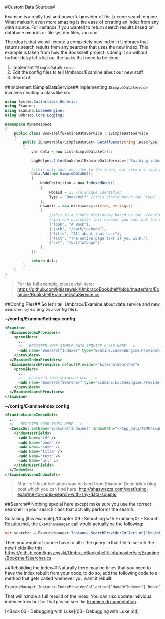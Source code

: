 #Custom Data Sources#

Examine is a really fast and powerful provider of the Lucene search engine. What makes it even more amazing is the ease of creating an index from any data source. For instance if you wanted to return search results based on database records or file system files, you can.

The idea is that we will create a completely new index in Umbraco that returns search results from any searcher that uses the new index. This example is taken from how the Bookshelf project is doing it so without further delay let's list out the tasks that need to be done:

1. Implement `ISimpleDataService`
2. Edit the config files to tell Umbraco/Examine about our new stuff
3. Search it

##Implement ISimpleDataService##
Implementing `ISimpleDataService` involves creating a class like so:
```c#
using System.Collections.Generic;
using Examine;
using Examine.LuceneEngine;
using Umbraco.Core.Logging;

namespace MyNamespace
{
    public class BookshelfExamineDataService : ISimpleDataService
    {
        public IEnumerable<SimpleDataSet> GetAllData(string indexType)
        {
            var data = new List<SimpleDataSet>();

            LogHelper.Info<BookshelfExamineDataService>("Building index...");

            //this only adds one item to the index, but create a loop and go to town
            data.Add(new SimpleDataSet()
            {
                NodeDefinition = new IndexedNode()
                {
                    NodeId = 1, //a unique identifier
                    Type = "Bookshelf" //this should match the `type` in the ~/config/ExamineSettings.config
                },
                RowData = new Dictionary<string, string>()
                {
                    //this is a simple dictionary based on the ~/config/ExamineIndex.config file
                    //you can customize this however you want but the config should match this dictionary
                    {"book", "A Book"},
                    {"path", "/path/to/book"},
                    {"title", "All about that bass"},
                    {"text", "The entire page text if you wish."},
                    {"url", "/url/to/page"}
                }
            });

            return data;
        }
    }
}
```
>For the full example, please visit here: https://github.com/kgiszewski/UmbracoBookshelf/blob/master/src/Examine/BookshelfExamineDataService.cs


##Config Files##
So let's tell Umbraco/Examine about data service and new searcher by editing two config files:

**~/config/ExamineSettings.config**
```xml
<Examine>
  <ExamineIndexProviders>
    <providers>
      ...
      <!-- REGISTER YOUR SIMPLE DATA SERVICE CLASS HERE -->
      <add name="BookshelfIndexer" type="Examine.LuceneEngine.Providers.SimpleDataIndexer, Examine" dataService="MyNamespace.BookshelfExamineDataService,MyDLLname" indexTypes="Bookshelf" />
    </providers>
  </ExamineIndexProviders>
  <ExamineSearchProviders defaultProvider="ExternalSearcher">
    <providers>
      ...
      <!-- REGISTER YOUR SEARCHER HERE -->
      <add name="BookshelfSearcher" type="Examine.LuceneEngine.Providers.LuceneSearcher, Examine" analyzer="Lucene.Net.Analysis.Standard.StandardAnalyzer, Lucene.Net" />
    </providers>
  </ExamineSearchProviders>
</Examine>
```

**~/config/ExamineIndex.config**
```xml
<ExamineLuceneIndexSets>
  ...
  <!-- REGISTER YOUR INDEX HERE -->
  <IndexSet SetName="BookshelfIndexSet" IndexPath="~/App_Data/TEMP/ExamineIndexes/Bookshelf">
    <IndexUserFields>
      <add Name="id" />
      <add Name="book" />
      <add Name="path" />
      <add Name="title" />
      <add Name="text" />
      <add Name="url" />
    </IndexUserFields>
  </IndexSet>
</ExamineLuceneIndexSets>
```

>Much of this information was derived from Shannon Deminick's blog post which you can find here: http://shazwazza.com/post/using-examine-to-index-search-with-any-data-source/ 

##Search##
Nothing special here except make sure you use the correct searcher in your search class that actually performs the search.

So taking [this example](/Chapter 09 - Searching with Examine/02 - Search Results.md), the `ExamineManager` call would actually be the following:

```c#
var searcher = ExamineManager.Instance.SearchProviderCollection["BookshelfSearcher"];
```

Then you would of course have to alter the query in that file to search the new fields like this: https://github.com/kgiszewski/UmbracoBookshelf/blob/master/src/Examine/BookshelfSearcher.cs

##Rebuilding the Index##
Naturally there may be times that you need to have the index rebuilt from your code, to do so, add the following code to a method that gets called whenever you want it rebuilt:
```
ExamineManager.Instance.IndexProviderCollection["NameOfIndexer"].RebuildIndex();
```

That will handle a full rebuild of the index. You can also update individual index entries but for that please see the [Examine documentation](https://github.com/Shazwazza/Examine/wiki).

[<Back 03 - Debugging with Luke](03 - Debugging with Luke.md)
